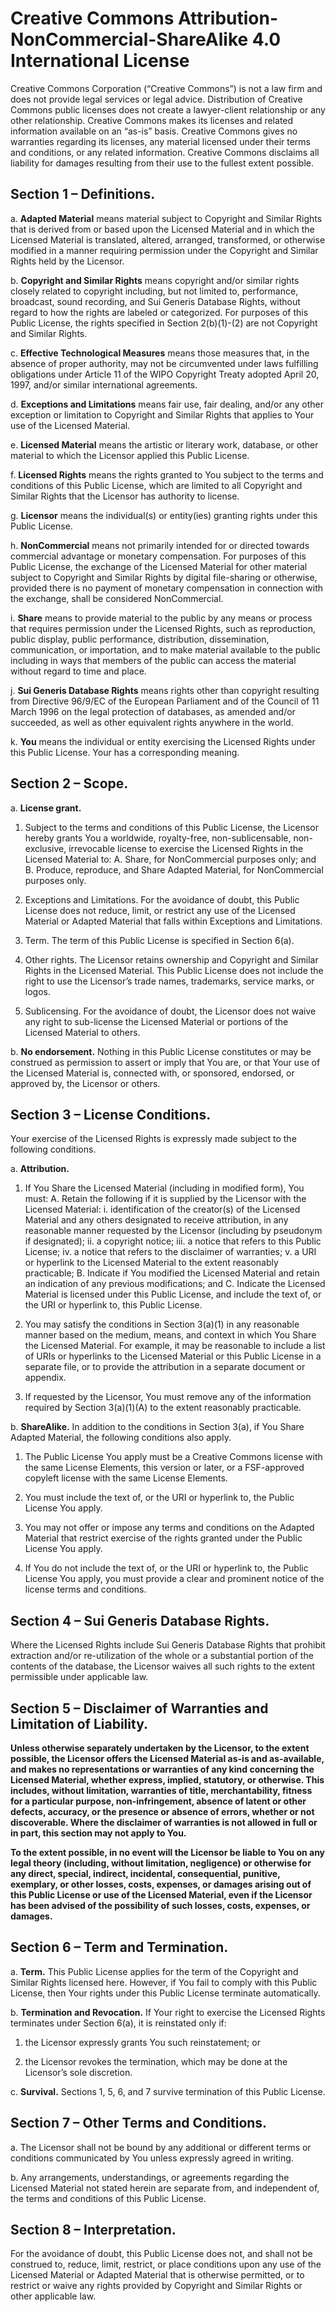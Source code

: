 # Creative Commons Attribution-NonCommercial-ShareAlike 4.0 International License

Creative Commons Corporation (“Creative Commons”) is not a law firm and does not provide legal services or legal advice. Distribution of Creative Commons public licenses does not create a lawyer-client relationship or any other relationship. Creative Commons makes its licenses and related information available on an “as-is” basis. Creative Commons gives no warranties regarding its licenses, any material licensed under their terms and conditions, or any related information. Creative Commons disclaims all liability for damages resulting from their use to the fullest extent possible.

## Section 1 – Definitions.

a. **Adapted Material** means material subject to Copyright and Similar Rights that is derived from or based upon the Licensed Material and in which the Licensed Material is translated, altered, arranged, transformed, or otherwise modified in a manner requiring permission under the Copyright and Similar Rights held by the Licensor.

b. **Copyright and Similar Rights** means copyright and/or similar rights closely related to copyright including, but not limited to, performance, broadcast, sound recording, and Sui Generis Database Rights, without regard to how the rights are labeled or categorized. For purposes of this Public License, the rights specified in Section 2(b)(1)-(2) are not Copyright and Similar Rights.

c. **Effective Technological Measures** means those measures that, in the absence of proper authority, may not be circumvented under laws fulfilling obligations under Article 11 of the WIPO Copyright Treaty adopted April 20, 1997, and/or similar international agreements.

d. **Exceptions and Limitations** means fair use, fair dealing, and/or any other exception or limitation to Copyright and Similar Rights that applies to Your use of the Licensed Material.

e. **Licensed Material** means the artistic or literary work, database, or other material to which the Licensor applied this Public License.

f. **Licensed Rights** means the rights granted to You subject to the terms and conditions of this Public License, which are limited to all Copyright and Similar Rights that the Licensor has authority to license.

g. **Licensor** means the individual(s) or entity(ies) granting rights under this Public License.

h. **NonCommercial** means not primarily intended for or directed towards commercial advantage or monetary compensation. For purposes of this Public License, the exchange of the Licensed Material for other material subject to Copyright and Similar Rights by digital file-sharing or otherwise, provided there is no payment of monetary compensation in connection with the exchange, shall be considered NonCommercial.

i. **Share** means to provide material to the public by any means or process that requires permission under the Licensed Rights, such as reproduction, public display, public performance, distribution, dissemination, communication, or importation, and to make material available to the public including in ways that members of the public can access the material without regard to time and place.

j. **Sui Generis Database Rights** means rights other than copyright resulting from Directive 96/9/EC of the European Parliament and of the Council of 11 March 1996 on the legal protection of databases, as amended and/or succeeded, as well as other equivalent rights anywhere in the world.

k. **You** means the individual or entity exercising the Licensed Rights under this Public License. Your has a corresponding meaning.

## Section 2 – Scope.

a. **License grant.**

1. Subject to the terms and conditions of this Public License, the Licensor hereby grants You a worldwide, royalty-free, non-sublicensable, non-exclusive, irrevocable license to exercise the Licensed Rights in the Licensed Material to:
   A. Share, for NonCommercial purposes only; and
   B. Produce, reproduce, and Share Adapted Material, for NonCommercial purposes only.

2. Exceptions and Limitations. For the avoidance of doubt, this Public License does not reduce, limit, or restrict any use of the Licensed Material or Adapted Material that falls within Exceptions and Limitations.

3. Term. The term of this Public License is specified in Section 6(a).

4. Other rights. The Licensor retains ownership and Copyright and Similar Rights in the Licensed Material. This Public License does not include the right to use the Licensor’s trade names, trademarks, service marks, or logos.

5. Sublicensing. For the avoidance of doubt, the Licensor does not waive any right to sub-license the Licensed Material or portions of the Licensed Material to others.

b. **No endorsement.** Nothing in this Public License constitutes or may be construed as permission to assert or imply that You are, or that Your use of the Licensed Material is, connected with, or sponsored, endorsed, or approved by, the Licensor or others.

## Section 3 – License Conditions.

Your exercise of the Licensed Rights is expressly made subject to the following conditions.

a. **Attribution.**

1. If You Share the Licensed Material (including in modified form), You must:
   A. Retain the following if it is supplied by the Licensor with the Licensed Material:
   i. identification of the creator(s) of the Licensed Material and any others designated to receive attribution, in any reasonable manner requested by the Licensor (including by pseudonym if designated);
   ii. a copyright notice;
   iii. a notice that refers to this Public License;
   iv. a notice that refers to the disclaimer of warranties;
   v. a URI or hyperlink to the Licensed Material to the extent reasonably practicable;
   B. Indicate if You modified the Licensed Material and retain an indication of any previous modifications; and
   C. Indicate the Licensed Material is licensed under this Public License, and include the text of, or the URI or hyperlink to, this Public License.

2. You may satisfy the conditions in Section 3(a)(1) in any reasonable manner based on the medium, means, and context in which You Share the Licensed Material. For example, it may be reasonable to include a list of URIs or hyperlinks to the Licensed Material or this Public License in a separate file, or to provide the attribution in a separate document or appendix.

3. If requested by the Licensor, You must remove any of the information required by Section 3(a)(1)(A) to the extent reasonably practicable.

b. **ShareAlike.** In addition to the conditions in Section 3(a), if You Share Adapted Material, the following conditions also apply.

1. The Public License You apply must be a Creative Commons license with the same License Elements, this version or later, or a FSF-approved copyleft license with the same License Elements.

2. You must include the text of, or the URI or hyperlink to, the Public License You apply.

3. You may not offer or impose any terms and conditions on the Adapted Material that restrict exercise of the rights granted under the Public License You apply.

4. If You do not include the text of, or the URI or hyperlink to, the Public License You apply, you must provide a clear and prominent notice of the license terms and conditions.

## Section 4 – Sui Generis Database Rights.

Where the Licensed Rights include Sui Generis Database Rights that prohibit extraction and/or re-utilization of the whole or a substantial portion of the contents of the database, the Licensor waives all such rights to the extent permissible under applicable law.

## Section 5 – Disclaimer of Warranties and Limitation of Liability.

**Unless otherwise separately undertaken by the Licensor, to the extent possible, the Licensor offers the Licensed Material as-is and as-available, and makes no representations or warranties of any kind concerning the Licensed Material, whether express, implied, statutory, or otherwise. This includes, without limitation, warranties of title, merchantability, fitness for a particular purpose, non-infringement, absence of latent or other defects, accuracy, or the presence or absence of errors, whether or not discoverable. Where the disclaimer of warranties is not allowed in full or in part, this section may not apply to You.**

**To the extent possible, in no event will the Licensor be liable to You on any legal theory (including, without limitation, negligence) or otherwise for any direct, special, indirect, incidental, consequential, punitive, exemplary, or other losses, costs, expenses, or damages arising out of this Public License or use of the Licensed Material, even if the Licensor has been advised of the possibility of such losses, costs, expenses, or damages.**

## Section 6 – Term and Termination.

a. **Term.** This Public License applies for the term of the Copyright and Similar Rights licensed here. However, if You fail to comply with this Public License, then Your rights under this Public License terminate automatically.

b. **Termination and Revocation.** If Your right to exercise the Licensed Rights terminates under Section 6(a), it is reinstated only if:

1. the Licensor expressly grants You such reinstatement; or

2. the Licensor revokes the termination, which may be done at the Licensor’s sole discretion.

c. **Survival.** Sections 1, 5, 6, and 7 survive termination of this Public License.

## Section 7 – Other Terms and Conditions.

a. The Licensor shall not be bound by any additional or different terms or conditions communicated by You unless expressly agreed in writing.

b. Any arrangements, understandings, or agreements regarding the Licensed Material not stated herein are separate from, and independent of, the terms and conditions of this Public License.

## Section 8 – Interpretation.

For the avoidance of doubt, this Public License does not, and shall not be construed to, reduce, limit, restrict, or place conditions upon any use of the Licensed Material or Adapted Material that is otherwise permitted, or to restrict or waive any rights provided by Copyright and Similar Rights or other applicable law.
